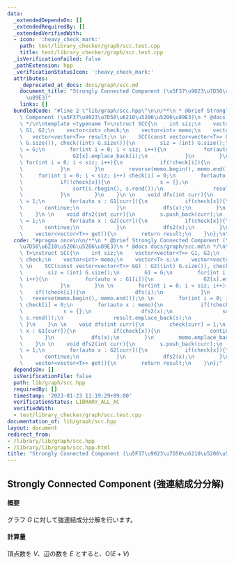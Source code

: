 ```yaml
---
data:
  _extendedDependsOn: []
  _extendedRequiredBy: []
  _extendedVerifiedWith:
  - icon: ':heavy_check_mark:'
    path: test/library_checker/graph/scc.test.cpp
    title: test/library_checker/graph/scc.test.cpp
  _isVerificationFailed: false
  _pathExtension: hpp
  _verificationStatusIcon: ':heavy_check_mark:'
  attributes:
    _deprecated_at_docs: docs/graph/scc.md
    document_title: "Strongly Connected Component (\u5F37\u9023\u7D50\u6210\u5206\u5206\
      \u89E3)"
    links: []
  bundledCode: "#line 2 \"lib/graph/scc.hpp\"\n\n/**\n * @brief Strongly Connected\
    \ Component (\u5F37\u9023\u7D50\u6210\u5206\u5206\u89E3)\n * @docs docs/graph/scc.md\n\
    \ */\n\ntemplate <typename T>\nstruct SCC{\n    int siz;\n    vector<vector<T>>\
    \ G1, G2;\n    vector<int> check;\n    vector<int> memo;\n    vector<T> s;\n \
    \   vector<vector<T>> result;\n \n    SCC(const vector<vector<T>> &G) : G2((int)\
    \ G.size()), check((int) G.size()){\n        siz = (int) G.size();\n        G1\
    \ = G;\n        for(int i = 0; i < siz; i++){\n            for(auto x : G1[i]){\n\
    \                G2[x].emplace_back(i);\n            }\n        }\n \n       \
    \ for(int i = 0; i < siz; i++){\n            if(!check[i]){\n                dfs(i);\n\
    \            }\n        }\n        reverse(memo.begin(), memo.end());\n \n   \
    \     for(int i = 0; i < siz; i++) check[i] = 0;\n        for(auto x : memo){\n\
    \            if(!check[x]){\n                s = {};\n                dfs2(x);\n\
    \                sort(s.rbegin(), s.rend());\n                result.emplace_back(s);\n\
    \            }\n        }\n    }\n \n    void dfs(int curr){\n        check[curr]\
    \ = 1;\n        for(auto x : G1[curr]){\n            if(check[x]){\n         \
    \       continue;\n            }\n            dfs(x);\n        }\n        memo.emplace_back(curr);\n\
    \    }\n \n    void dfs2(int curr){\n        s.push_back(curr);\n        check[curr]\
    \ = 1;\n        for(auto x : G2[curr]){\n            if(check[x]){\n         \
    \       continue;\n            }\n            dfs2(x);\n        }\n    }\n \n\
    \    vector<vector<T>> get(){\n        return result;\n    }\n};\n"
  code: "#pragma once\n\n/**\n * @brief Strongly Connected Component (\u5F37\u9023\
    \u7D50\u6210\u5206\u5206\u89E3)\n * @docs docs/graph/scc.md\n */\n\ntemplate <typename\
    \ T>\nstruct SCC{\n    int siz;\n    vector<vector<T>> G1, G2;\n    vector<int>\
    \ check;\n    vector<int> memo;\n    vector<T> s;\n    vector<vector<T>> result;\n\
    \ \n    SCC(const vector<vector<T>> &G) : G2((int) G.size()), check((int) G.size()){\n\
    \        siz = (int) G.size();\n        G1 = G;\n        for(int i = 0; i < siz;\
    \ i++){\n            for(auto x : G1[i]){\n                G2[x].emplace_back(i);\n\
    \            }\n        }\n \n        for(int i = 0; i < siz; i++){\n        \
    \    if(!check[i]){\n                dfs(i);\n            }\n        }\n     \
    \   reverse(memo.begin(), memo.end());\n \n        for(int i = 0; i < siz; i++)\
    \ check[i] = 0;\n        for(auto x : memo){\n            if(!check[x]){\n   \
    \             s = {};\n                dfs2(x);\n                sort(s.rbegin(),\
    \ s.rend());\n                result.emplace_back(s);\n            }\n       \
    \ }\n    }\n \n    void dfs(int curr){\n        check[curr] = 1;\n        for(auto\
    \ x : G1[curr]){\n            if(check[x]){\n                continue;\n     \
    \       }\n            dfs(x);\n        }\n        memo.emplace_back(curr);\n\
    \    }\n \n    void dfs2(int curr){\n        s.push_back(curr);\n        check[curr]\
    \ = 1;\n        for(auto x : G2[curr]){\n            if(check[x]){\n         \
    \       continue;\n            }\n            dfs2(x);\n        }\n    }\n \n\
    \    vector<vector<T>> get(){\n        return result;\n    }\n};"
  dependsOn: []
  isVerificationFile: false
  path: lib/graph/scc.hpp
  requiredBy: []
  timestamp: '2023-01-23 11:19:29+09:00'
  verificationStatus: LIBRARY_ALL_AC
  verifiedWith:
  - test/library_checker/graph/scc.test.cpp
documentation_of: lib/graph/scc.hpp
layout: document
redirect_from:
- /library/lib/graph/scc.hpp
- /library/lib/graph/scc.hpp.html
title: "Strongly Connected Component (\u5F37\u9023\u7D50\u6210\u5206\u5206\u89E3)"
---
```

## Strongly Connected Component (強連結成分分解)

#### 概要

グラフ $G$ に対して強連結成分分解を行います。

#### 計算量

頂点数を $V$、辺の数を $E$ とすると、$\mathrm{O}(E + V)$